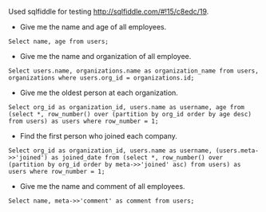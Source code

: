 Used sqlfiddle for testing http://sqlfiddle.com/#!15/c8edc/19.

* Give me the name and age of all employees.

`Select name, age from users;`

* Give me the name and organization of all employee.

`Select users.name, organizations.name as organization_name from users, organizations where users.org_id = organizations.id;`

* Give me the oldest person at each organization.

`Select org_id as organization_id, users.name as username, age from (select *, row_number() over (partition by org_id order by age desc) from users) as users where row_number = 1;`

* Find the first person who joined each company.

`Select org_id as organization_id, users.name as username, (users.meta->>'joined') as joined_date from (select *, row_number() over (partition by org_id order by meta->>'joined' asc) from users) as users where row_number = 1;`

* Give me the name and comment of all employees.

`Select name, meta->>'comment' as comment from users;`


